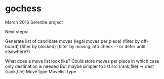 # gochess
March 2016 Serenbe project

Next steps:

Generate list of candidate moves
(legal moves per piece)
(filter by off-board)
(filter by blocked)
(filter by moving into check -- or defer until elsewhere?)

What does a move list look like?
Could store moves per piece in which case only destination is needed
But maybe simpler to list src (rank,file) -> dest (rank,file)
Move type
Movelist type

